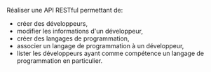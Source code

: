Réaliser une API RESTful permettant de:
- créer des développeurs,
- modifier les informations d'un développeur,
- créer des langages de programmation,
- associer un langage de programmation à un développeur,
- lister les développeurs ayant comme compétence un langage de programmation en particulier.
 
